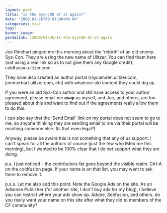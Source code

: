 ```yaml
---
layout: post
title: "Is the Sys-CON at it again?"
date: "2009-01-26T09:01:00+06:00"
categories: misc 
tags: 
banner_image: 
permalink: /2009/01/26/Is-the-SysCON-at-it-again
---
```


Joe Rinehart pinged me this morning about the 'rebirth' of an old enemy: Sys-Con. They are using the new name of Ulitzer. You can find them here (not using a real link so as to not give them any Google credit): coldfusion.ulitzer.com

They have also created an author portal (raycamden.ulitzer.com, joerinerhart.ulitzer.com, etc) with whatever old content they could dig up.

If you were an old Sys-Con author and still have access to your author agreement, please email me <b>asap</b> as myself, and Joe, and others, are too pleased about this and want to find out if the agreements really allow them to do this.

I can also say that the 'Send Email' link on my portal does not seem to go to me, so anyone thinking they are sending email to me via their portal will be reaching someone else. (Is that even legal?)

Anyway, please be aware this is not something that any of us support. I can't speak for all the authors of course (just the few who IMed me this morning), but I wanted to be 100% clear that I do not support what they are doing.

p.s. I just noticed - the contributors list goes beyond the visible realm. Ctrl-A on the coldfusion page. If your name is on that list, you may want to ask them to remove it.

p.s.s. Let me also add this point. Note the Google Ads on the site. As an Adsense Publisher (for another site, I don't buy ads for my blog), I believe you can restrict where your ads show up. Adobe, Seefusion, and others, do you really want your name on this site after what they did to members of the CF community?